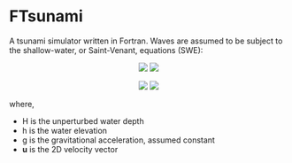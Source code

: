 # FTsunami

A tsunami simulator written in Fortran. Waves are assumed to be subject to the shallow-water, or Saint-Venant, equations (SWE):
<!-- LaTeX in github markdown. "%2B" is the symbol for addition -->
<p align="center">
<img src="https://render.githubusercontent.com/render/math?math={
    \frac{\partial \mathbf{u}}{\partial t} %2B \mathbf{u} \cdot \nabla \mathbf{u} = -g\nabla h
    }#gh-light-mode-only">
<img src="https://render.githubusercontent.com/render/math?math={
    \color{white}
    \frac{\partial \mathbf{u}}{\partial t} + \mathbf{u} \cdot \nabla \mathbf{u} = -g\nabla h
    }#gh-dark-mode-only">
</p>
<p align="center">
<img src="https://render.githubusercontent.com/render/math?math={
    \frac{\partial h}{\partial t} = -\mathrm{div}\mathbf{u}(H %2B h)
    }#gh-light-mode-only">
<img src="https://render.githubusercontent.com/render/math?math={
    \color{white}
    \frac{\partial h}{\partial t} = -\mathrm{div}\mathbf{u}(H %2B h)
    }#gh-dark-mode-only">
</p>

where,
- H is the unperturbed water depth
- h is the water elevation
- g is the gravitational acceleration, assumed constant
- **u** is the 2D velocity vector
